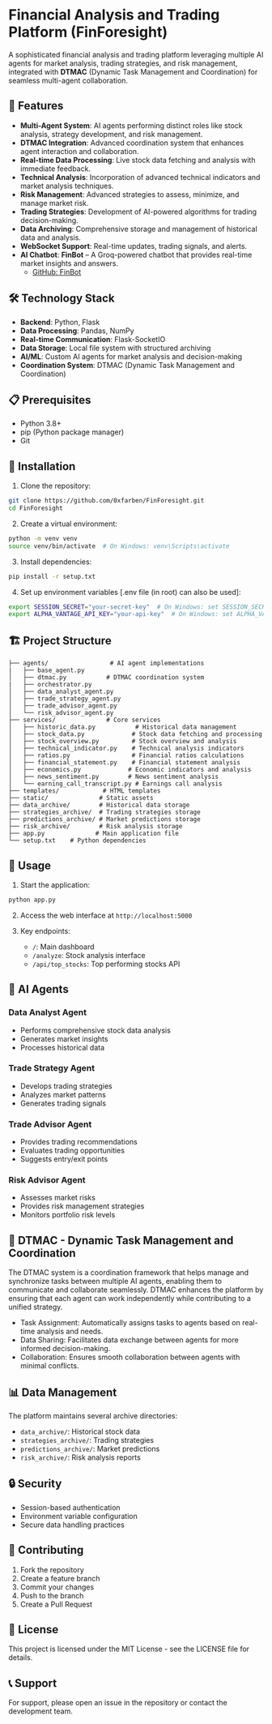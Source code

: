 # Financial Analysis and Trading Platform (FinForesight)

A sophisticated financial analysis and trading platform leveraging multiple AI agents for market analysis, trading strategies, and risk management, integrated with **DTMAC** (Dynamic Task Management and Coordination) for seamless multi-agent collaboration.

## 🚀 Features

- **Multi-Agent System**: AI agents performing distinct roles like stock analysis, strategy development, and risk management.
- **DTMAC Integration**: Advanced coordination system that enhances agent interaction and collaboration.
- **Real-time Data Processing**: Live stock data fetching and analysis with immediate feedback.
- **Technical Analysis**: Incorporation of advanced technical indicators and market analysis techniques.
- **Risk Management**: Advanced strategies to assess, minimize, and manage market risk.
- **Trading Strategies**: Development of AI-powered algorithms for trading decision-making.
- **Data Archiving**: Comprehensive storage and management of historical data and analysis.
- **WebSocket Support**: Real-time updates, trading signals, and alerts.
- **AI Chatbot**: **FinBot** – A Groq-powered chatbot that provides real-time market insights and answers.
  - [GitHub: FinBot](https://github.com/0xfarben/FinBot.git)

## 🛠️ Technology Stack

- **Backend**: Python, Flask
- **Data Processing**: Pandas, NumPy
- **Real-time Communication**: Flask-SocketIO
- **Data Storage**: Local file system with structured archiving
- **AI/ML**: Custom AI agents for market analysis and decision-making
- **Coordination System**: DTMAC (Dynamic Task Management and Coordination)

## 📋 Prerequisites

- Python 3.8+
- pip (Python package manager)
- Git

## 🔧 Installation

1. Clone the repository:
```bash
git clone https://github.com/0xfarben/FinForesight.git
cd FinForesight
```

2. Create a virtual environment:
```bash
python -m venv venv
source venv/bin/activate  # On Windows: venv\Scripts\activate
```

3. Install dependencies:
```bash
pip install -r setup.txt
```

4. Set up environment variables [.env file (in root) can also be used]:
```bash
export SESSION_SECRET="your-secret-key"  # On Windows: set SESSION_SECRET=your-secret-key
export ALPHA_VANTAGE_API_KEY="your-api-key"  # On Windows: set ALPHA_VANTAGE_API_KEY=your-api-key
```

## 🏗️ Project Structure

```
├── agents/                 # AI agent implementations
|   ├── base_agent.py  
│   ├── dtmac.py           # DTMAC coordination system
|   ├── orchestrator.py  
│   ├── data_analyst_agent.py
│   ├── trade_strategy_agent.py
│   ├── trade_advisor_agent.py
│   └── risk_advisor_agent.py
├── services/              # Core services
│   ├── historic_data.py           # Historical data management
│   ├── stock_data.py             # Stock data fetching and processing
│   ├── stock_overview.py         # Stock overview and analysis
│   ├── technical_indicator.py    # Technical analysis indicators
│   ├── ratios.py                 # Financial ratios calculations
│   ├── financial_statement.py    # Financial statement analysis
│   ├── economics.py             # Economic indicators and analysis
│   ├── news_sentiment.py        # News sentiment analysis
│   └── earning_call_transcript.py # Earnings call analysis
├── templates/            # HTML templates
├── static/              # Static assets
├── data_archive/        # Historical data storage
├── strategies_archive/  # Trading strategies storage
├── predictions_archive/ # Market predictions storage
├── risk_archive/        # Risk analysis storage
├── app.py              # Main application file
└── setup.txt    # Python dependencies
```

## 🚀 Usage

1. Start the application:
```bash
python app.py
```

2. Access the web interface at `http://localhost:5000`

3. Key endpoints:
   - `/`: Main dashboard
   - `/analyze`: Stock analysis interface
   - `/api/top_stocks`: Top performing stocks API

## 🤖 AI Agents

### Data Analyst Agent
- Performs comprehensive stock data analysis
- Generates market insights
- Processes historical data

### Trade Strategy Agent
- Develops trading strategies
- Analyzes market patterns
- Generates trading signals

### Trade Advisor Agent
- Provides trading recommendations
- Evaluates trading opportunities
- Suggests entry/exit points

### Risk Advisor Agent
- Assesses market risks
- Provides risk management strategies
- Monitors portfolio risk levels

## 🧠 DTMAC - Dynamic Task Management and Coordination
The DTMAC system is a coordination framework that helps manage and synchronize tasks between multiple AI agents, enabling them to communicate and collaborate seamlessly. DTMAC enhances the platform by ensuring that each agent can work independently while contributing to a unified strategy.

- Task Assignment: Automatically assigns tasks to agents based on real-time analysis and needs.
- Data Sharing: Facilitates data exchange between agents for more informed decision-making.
- Collaboration: Ensures smooth collaboration between agents with minimal conflicts.

## 📊 Data Management

The platform maintains several archive directories:
- `data_archive/`: Historical stock data
- `strategies_archive/`: Trading strategies
- `predictions_archive/`: Market predictions
- `risk_archive/`: Risk analysis reports

## 🔒 Security

- Session-based authentication
- Environment variable configuration
- Secure data handling practices

## 🤝 Contributing

1. Fork the repository
2. Create a feature branch
3. Commit your changes
4. Push to the branch
5. Create a Pull Request

## 📝 License

This project is licensed under the MIT License - see the LICENSE file for details.

## 📞 Support

For support, please open an issue in the repository or contact the development team. 
